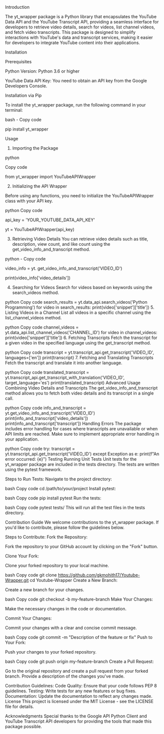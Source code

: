 Introduction

The yt_wrapper package is a Python library that encapsulates the YouTube Data API and the YouTube Transcript API, providing a seamless interface for developers to retrieve video details, search for videos, list channel videos, and fetch video transcripts. This package is designed to simplify interactions with YouTube's data and transcript services, making it easier for developers to integrate YouTube content into their applications.



Installation

Prerequisites

Python Version: Python 3.6 or higher

YouTube Data API Key: You need to obtain an API key from the Google Developers Console.

Installation via Pip

To install the yt_wrapper package, run the following command in your terminal:

bash - Copy code

pip install yt_wrapper


Usage
1. Importing the Package

python

Copy code

from yt_wrapper import YouTubeAPIWrapper

2. Initializing the API Wrapper

Before using any functions, you need to initialize the YouTubeAPIWrapper class with your API key.

python
Copy code

api_key = 'YOUR_YOUTUBE_DATA_API_KEY'

yt = YouTubeAPIWrapper(api_key)



3. Retrieving Video Details
You can retrieve video details such as title, description, view count, and like count using the get_video_info_and_transcript method.

python - Copy code

video_info = yt.
get_video_info_and_transcript('VIDEO_ID')

print(video_info['video_details'])



4. Searching for Videos
Search for videos based on keywords using the search_videos method.

python
Copy code
search_results = yt.data_api.search_videos('Python Programming')
for video in search_results:
    print(video['snippet']['title'])
5. Listing Videos in a Channel
List all videos in a specific channel using the list_channel_videos method.

python
Copy code
channel_videos = yt.data_api.list_channel_videos('CHANNEL_ID')
for video in channel_videos:
    print(video['snippet']['title'])
6. Fetching Transcripts
Fetch the transcript for a given video in the specified language using the get_transcript method.

python
Copy code
transcript = yt.transcript_api.get_transcript('VIDEO_ID', languages=['en'])
print(transcript)
7. Fetching and Translating Transcripts
Fetch the transcript and translate it into another language.

python
Copy code
translated_transcript = yt.transcript_api.get_transcript_with_translation('VIDEO_ID', target_language='es')
print(translated_transcript)
Advanced Usage
Combining Video Details and Transcripts
The get_video_info_and_transcript method allows you to fetch both video details and its transcript in a single call.

python
Copy code
info_and_transcript = yt.get_video_info_and_transcript('VIDEO_ID')
print(info_and_transcript['video_details'])
print(info_and_transcript['transcript'])
Handling Errors
The package includes error handling for cases where transcripts are unavailable or when API limits are reached. Make sure to implement appropriate error handling in your application.

python
Copy code
try:
    transcript = yt.transcript_api.get_transcript('VIDEO_ID')
except Exception as e:
    print(f"An error occurred: {e}")
Testing
Running Unit Tests
Unit tests for the yt_wrapper package are included in the tests directory. The tests are written using the pytest framework.

Steps to Run Tests:
Navigate to the project directory:

bash
Copy code
cd /path/to/your/project
Install pytest:

bash
Copy code
pip install pytest
Run the tests:

bash
Copy code
pytest tests/
This will run all the test files in the tests directory.

Contribution Guide
We welcome contributions to the yt_wrapper package. If you'd like to contribute, please follow the guidelines below.

Steps to Contribute:
Fork the Repository:

Fork the repository to your GitHub account by clicking on the "Fork" button.

Clone Your Fork:

Clone your forked repository to your local machine.

bash
Copy code
git clone https://github.com/gkmohith17/Youtube-Wrapper.git
cd Youtube-Wrapper
Create a New Branch:

Create a new branch for your changes.

bash
Copy code
git checkout -b my-feature-branch
Make Your Changes:

Make the necessary changes in the code or documentation.

Commit Your Changes:

Commit your changes with a clear and concise commit message.

bash
Copy code
git commit -m "Description of the feature or fix"
Push to Your Fork:

Push your changes to your forked repository.

bash
Copy code
git push origin my-feature-branch
Create a Pull Request:

Go to the original repository and create a pull request from your forked branch. Provide a description of the changes you've made.

Contribution Guidelines:
Code Quality: Ensure that your code follows PEP 8 guidelines.
Testing: Write tests for any new features or bug fixes.
Documentation: Update the documentation to reflect any changes made.
License
This project is licensed under the MIT License - see the LICENSE file for details.

Acknowledgments
Special thanks to the Google API Python Client and YouTube Transcript API developers for providing the tools that made this package possible.
